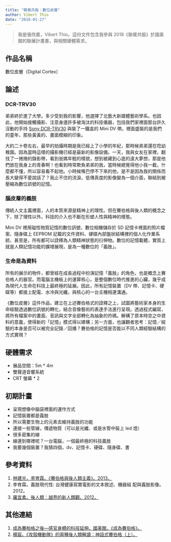 ```yaml
---
title: "聯覺共振：數位皮層"
author: Vibert Thio
date: "2018-01-27"
---
```


> 我是張欣嘉，Vibert Thio。這份文件包含我參與 2018《聯覺共振》於國美館的聯展計畫書，與相關硬體需求。



## 作品名稱

數位皮層（Digital Cortex）




## 論述

### DCR-TRV30
弟弟終於進了大學。多少受到我的影響，他選擇了北藝大新媒體藝術學系。也因此，他開始接觸攝影、注意身邊許多被淘汰的科技儀器，包括我們家裡面那台許久沒動的手持 [Sony DCR-TRV30](https://www.cnet.com/products/sony-dcr-trv30/specs/) 與裝了一鐵盒的 Mini DV 帶。裡面盛裝的是我們的童年，那些黃黃的、畫面模糊的印象。

大約二十卷左右，最早的拍攝時期是我已經上了小學的年紀，那時候弟弟還在唸幼稚園。因為當時這樣的攝影機已經是最新的影像設備。一天，我與女友在家裡，翻找了一捲捲的錄影帶，看到爸媽年輕的樣貌，想到被藏到心底的遠大夢想，那是他們放在我身上的青春啊！也看到時常欺負弟弟的我，當時候總覺得他小我一截，什麼都不懂，所以容易看不起他。小時候嘴巴停不下來的他，是不是因為我的關係而長大變得不愛說話了？我止不住的流淚，低傳真度的影像變為一個介面，聯結到被壓縮為數位訊號的記憶。



### 腦皮層的義肢

傳統人文主義裡面，人的本質來源是精神上的理性。但在賽伯格與後人類的概念之下，除了理性以外，科技的介入也不斷在形塑人性與精神的樣態。

Mini DV 裡用磁性物質記憶的數位訊號、數位相機儲存於 SD 記憶卡裡面的照片檔案、隨身碟上 EEPROM 記載的文件資料、硬碟內部盤狀結構裡的個人化作業系統、甚至是，所有都可以詮釋為人類精神狀態的衍伸物。數位的記憶載體，實質上就是人類記憶功能的擴增展現，是為一種數位的「義肢」。




### 生命是為資料

所有的展示的物件，都曾經在成長過程中扮演記憶「義肢」的角色，也是概念上賽伯格人的器官。而電腦主機板上的運算核心，是整個數位時代推進的心臟，幾乎成為現代人生命在科技上最終極的延展。因此，所有記憶裝置（DV 帶、記憶卡、硬碟等）都接上配電、水冷與光纖，與核心的一台主機相連溝通。

《數位皮層》這件作品，建立在上述賽伯格式的詮釋之上，試圖將藝術家本身的生命經驗透過數位訊號的轉化，結合音像藝術的表達手法進行呈現。透過程式編寫，將所有檔案中的畫面、音訊與文字全部轉化為抽象的符碼。解構了原本時空之中資料的意義，使得新的「記憶」模式得以建構；另一方面，也讓觀者思考：記憶／經驗的本身是否可以被完全記錄／回播？賽伯格的記憶是否能以不同人類經驗結構的方式實現？



## 硬體需求
- 展品空間：5m * 4m
- 雙聲道音響系統
- CRT 螢幕 * 2




## 初期計畫
- 呈現想像中腦袋裡面的運作方式
- 記憶裝置都是義肢
- 所以需要生物上的元素去維持義肢的功能
- 連接一些管線，傳遞物質（可以是光纖、或是水管中裝上 led 燈）
- 很多密集的線
- 線連到哪裡呢？一台電腦，一個最終極的科技義肢
- 我要幾個裝置？我猜四個，dv、記憶卡、硬碟、隨身碟、書





## 參考資料
1. [林建光，李育霖。《賽伯格與後人類主義》。2013。](http://www.books.com.tw/products/0010623844)
2. 李育霖。義肢現代性: 台灣健康寫實電影的文本敘述、機器組 配與義肢影像。2012。
3. [羅宜柔。後人類：越界的新人類觀。2012。](http://libwri.nhu.edu.tw:8081/Ejournal/AI02001902.pdf)





## 其他連結
1. [成為賽柏格之後—感官身體的科技延伸。國美館，《成為賽伯格》。](http://www.mottimes.com/cht/article_detail.php?serial=109&type=1)
2. [楊宸。《攻殼機動隊》的兩種後人類解讀：神話式賽伯格（上）。](https://philosophy.hk01.com/channel/%E6%80%9D%E6%BD%AE%20AVANT-GARDE/148789/%E3%80%8A%E6%94%BB%E6%AE%BC%E6%A9%9F%E5%8B%95%E9%9A%8A%E3%80%8B%E7%9A%84%E5%85%A9%E7%A8%AE%E5%BE%8C%E4%BA%BA%E9%A1%9E%E8%A7%A3%E8%AE%80%EF%BC%9A%E7%A5%9E%E8%A9%B1%E5%BC%8F%E8%B3%BD%E4%BC%AF%E6%A0%BC%EF%BC%88%E4%B8%8A%EF%BC%89%EF%BD%9C%E6%A5%8A%E5%AE%B8)




